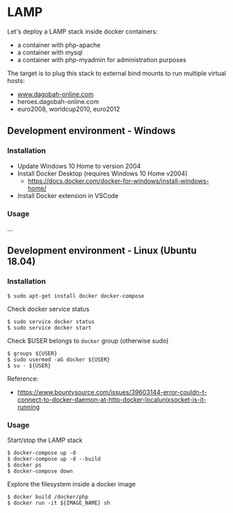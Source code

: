 # LAMP

Let's deploy a LAMP stack inside docker containers:
- a container with php-apache
- a container with mysql
- a container with php-myadmin for administration purposes

The target is to plug this stack to external bind mounts to run multiple virtual hosts:
- www.dagobah-online.com
- heroes.dagobah-online.com
- euro2008, worldcup2010, euro2012

## Development environment - Windows

### Installation
- Update Windows 10 Home to version 2004
- Install Docker Desktop (requires Windows 10 Home v2004)
	* https://docs.docker.com/docker-for-windows/install-windows-home/
- Install Docker extension in VSCode

### Usage
...


## Development environment - Linux (Ubuntu 18.04)

### Installation
    $ sudo apt-get install docker docker-compose

Check docker service status

    $ sudo service docker status
    $ sudo service docker start


Check $USER belongs to `docker` group (otherwise sudo)

    $ groups ${USER}
    $ sudo usermod -aG docker ${USER}
    $ su - ${USER}

Reference:
- https://www.bountysource.com/issues/39603144-error-couldn-t-connect-to-docker-daemon-at-http-docker-localunixsocket-is-it-running


### Usage

Start/stop the LAMP stack

    $ docker-compose up -d
    $ docker-compose up -d --build
    $ docker ps
    $ docker-compose down

Explore the filesystem inside a docker image

    $ docker build /docker/php
    $ docker run -it ${IMAGE_NAME} sh


